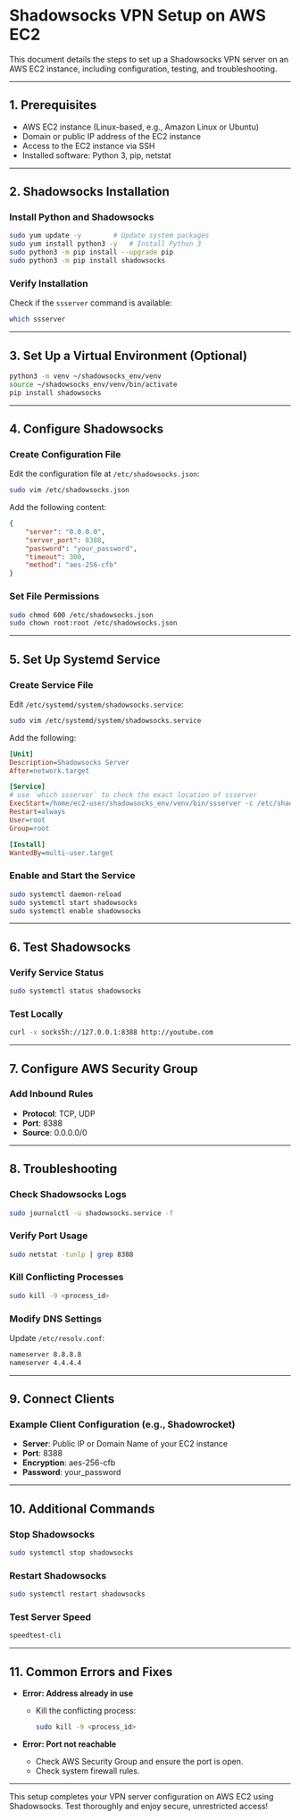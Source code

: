 
# Shadowsocks VPN Setup on AWS EC2

This document details the steps to set up a Shadowsocks VPN server on an AWS EC2 instance, including configuration, testing, and troubleshooting.

---

## 1. Prerequisites

- AWS EC2 instance (Linux-based, e.g., Amazon Linux or Ubuntu)
- Domain or public IP address of the EC2 instance
- Access to the EC2 instance via SSH
- Installed software: Python 3, pip, netstat

---

## 2. Shadowsocks Installation

### Install Python and Shadowsocks
```bash
sudo yum update -y        # Update system packages
sudo yum install python3 -y   # Install Python 3
sudo python3 -m pip install --upgrade pip
sudo python3 -m pip install shadowsocks
```

### Verify Installation
Check if the `ssserver` command is available:
```bash
which ssserver
```

---

## 3. Set Up a Virtual Environment (Optional)
```bash
python3 -m venv ~/shadowsocks_env/venv
source ~/shadowsocks_env/venv/bin/activate
pip install shadowsocks
```

---

## 4. Configure Shadowsocks

### Create Configuration File
Edit the configuration file at `/etc/shadowsocks.json`:
```bash
sudo vim /etc/shadowsocks.json
```

Add the following content:
```json
{
    "server": "0.0.0.0",
    "server_port": 8388,
    "password": "your_password",
    "timeout": 300,
    "method": "aes-256-cfb"
}
```

### Set File Permissions
```bash
sudo chmod 600 /etc/shadowsocks.json
sudo chown root:root /etc/shadowsocks.json
```

---

## 5. Set Up Systemd Service

### Create Service File
Edit `/etc/systemd/system/shadowsocks.service`:
```bash
sudo vim /etc/systemd/system/shadowsocks.service
```

Add the following:
```ini
[Unit]
Description=Shadowsocks Server
After=network.target

[Service]
# use `which ssserver` to check the exact location of ssserver
ExecStart=/home/ec2-user/shadowsocks_env/venv/bin/ssserver -c /etc/shadowsocks.json
Restart=always
User=root
Group=root

[Install]
WantedBy=multi-user.target
```

### Enable and Start the Service
```bash
sudo systemctl daemon-reload
sudo systemctl start shadowsocks
sudo systemctl enable shadowsocks
```

---

## 6. Test Shadowsocks

### Verify Service Status
```bash
sudo systemctl status shadowsocks
```

### Test Locally
```bash
curl -x socks5h://127.0.0.1:8388 http://youtube.com
```

---

## 7. Configure AWS Security Group

### Add Inbound Rules
- **Protocol**: TCP, UDP
- **Port**: 8388
- **Source**: 0.0.0.0/0

---

## 8. Troubleshooting

### Check Shadowsocks Logs
```bash
sudo journalctl -u shadowsocks.service -f
```

### Verify Port Usage
```bash
sudo netstat -tunlp | grep 8388
```

### Kill Conflicting Processes
```bash
sudo kill -9 <process_id>
```

### Modify DNS Settings
Update `/etc/resolv.conf`:
```bash
nameserver 8.8.8.8
nameserver 4.4.4.4
```

---

## 9. Connect Clients

### Example Client Configuration (e.g., Shadowrocket)
- **Server**: Public IP or Domain Name of your EC2 instance
- **Port**: 8388
- **Encryption**: aes-256-cfb
- **Password**: your_password

---

## 10. Additional Commands

### Stop Shadowsocks
```bash
sudo systemctl stop shadowsocks
```

### Restart Shadowsocks
```bash
sudo systemctl restart shadowsocks
```

### Test Server Speed
```bash
speedtest-cli
```

---

## 11. Common Errors and Fixes

- **Error: Address already in use**
  - Kill the conflicting process:
    ```bash
    sudo kill -9 <process_id>
    ```

- **Error: Port not reachable**
  - Check AWS Security Group and ensure the port is open.
  - Check system firewall rules.

---

This setup completes your VPN server configuration on AWS EC2 using Shadowsocks. Test thoroughly and enjoy secure, unrestricted access!
